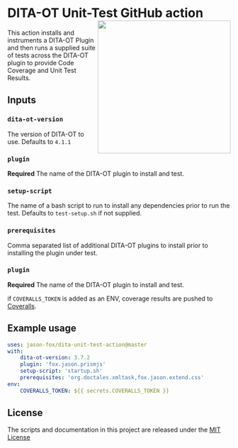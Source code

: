 # DITA-OT Unit-Test GitHub action [<img src="https://jason-fox.github.io/fox.jason.unit-test/unit.png" align="right" width="300">](https://unit-test-framework-for-dita-ot.rtfd.io)

This action installs and instruments a DITA-OT Plugin and then runs a supplied suite of tests across the DITA-OT plugin to provide Code Coverage and Unit Test Results.

## Inputs

### `dita-ot-version`

The version of DITA-OT to use. Defaults to `4.1.1`

### `plugin`

**Required** The name of the DITA-OT plugin to install and test.

### `setup-script`

The name of a bash script to run to install any dependencies prior to run the test. Defaults to `test-setup.sh` if not supplied.

### `prerequisites`

Comma separated list of additional DITA-OT plugins to install prior to installing the plugin under test.

### `plugin`

**Required** The name of the DITA-OT plugin to install and test.

if `COVERALLS_TOKEN` is added as an ENV, coverage results are pushed to [Coveralls](https://coveralls.io/).

## Example usage

```yaml
uses: jason-fox/dita-unit-test-action@master
with:
    dita-ot-version: 3.7.2
    plugin: 'fox.jason.prismjs'
    setup-script: 'startup.sh'
    prerequisites: 'org.doctales.xmltask,fox.jason.extend.css'
env:
    COVERALLS_TOKEN: ${{ secrets.COVERALLS_TOKEN }}
```

## License

The scripts and documentation in this project are released under the [MIT License](LICENSE)
